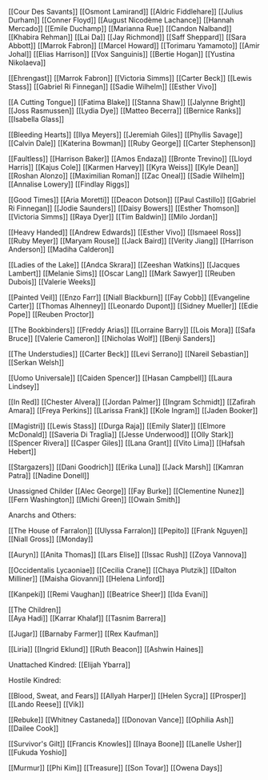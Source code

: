 [[Cour Des Savants]]
	[[Osmont Lamirand]]
	[[Aldric Fiddlehare]]
		[[Julius Durham]]
		[[Conner Floyd]]
	[[August Nicodème Lachance]]
		[[Hannah Mercado]]
		[[Emile Duchamp]]
		[[Marianna Rue]]
	[[Candon Nalband]]
	[[Khabira Rehman]]
	[[Lai Da]]
		[[Jay Richmond]]
		[[Saff Sheppard]]
		[[Sara Abbott]]
	[[Marrok Fabron]]
		[[Marcel Howard]]
		[[Torimaru Yamamoto]]
		[[Amir Johal]]
		[[Elias Harrison]]
	[[Vox Sanguinis]]
		[[Bertie Hogan]]
	[[Yustina Nikolaeva]]

[[Ehrengast]]
	[[Marrok Fabron]]
	[[Victoria Simms]]
	[[Carter Beck]]
	[[Lewis Stass]]
	[[Gabriel Ri Finnegan]]
	[[Sadie Wilhelm]]
	[[Esther Vivo]]

[[A Cutting Tongue]]
	[[Fatima Blake]]
		[[Stanna Shaw]]
		[[Jalynne Bright]]
	[[Joss Rasmussen]]
	[[Lydia Dye]]
	[[Matteo Becerra]]
	[[Bernice Ranks]]
		[[Isabella Glass]]

[[Bleeding Hearts]]
	[[Ilya Meyers]]
	[[Jeremiah Giles]]
	[[Phyllis Savage]]
		[[Calvin Dale]]
		[[Katerina Bowman]]
	[[Ruby George]]
		[[Carter Stephenson]]


[[Faultless]]
	[[Harrison Baker]]
		[[Amos Endaza]]
		[[Bronte Trevino]]
		[[Lloyd Harris]]
	[[Kajus Cole]]
		[[Karmen Harvey]]
		[[Kyra Weiss]]
		[[Kyle Dean]]
	[[Roshan Alonzo]]
		[[Maximilian Roman]]
		[[Zac Oneal]]
	[[Sadie Wilhelm]]
		[[Annalise Lowery]]
		[[Findlay Riggs]]

[[Good Times]]
	[[Aria Moretti]]
		[[Deacon Dotson]]
		[[Paul Castillo]]
	[[Gabriel Ri Finnegan]]
		[[Jodie Saunders]]
		[[Daisy Bowers]]
		[[Esther Thomson]]
	[[Victoria Simms]]
		[[Raya Dyer]]
		[[Tim Baldwin]]
		[[Milo Jordan]]

[[Heavy Handed]]
	[[Andrew Edwards]]
	[[Esther Vivo]]
		[[Ismaeel Ross]]
		[[Ruby Meyer]]
	[[Maryam Rouse]]
		[[Jack Baird]]
	[[Verity Jiang]]
		[[Harrison Anderson]]
		[[Madiha Calderon]]

[[Ladies of the Lake]]
	[[Andca Skrara]]
		[[Zeeshan Watkins]]
	[[Jacques Lambert]]
		[[Melanie Sims]]
		[[Oscar Lang]]
		[[Mark Sawyer]]
	[[Reuben Dubois]]
		[[Valerie Weeks]]

[[Painted Veil]]
	[[Enzo Farr]]
		[[Niall Blackburn]]
		[[Fay Cobb]]
	[[Evangeline Carter]]
		[[Thomas Alhenney]]
	[[Leonardo Dupont]]
		[[Sidney Mueller]]
		[[Edie Pope]]
		[[Reuben Proctor]]


[[The Bookbinders]]
	[[Freddy Arias]]
		[[Lorraine Barry]]
		[[Lois Mora]]
		[[Safa Bruce]]
	[[Valerie Cameron]]
		[[Nicholas Wolf]]
		[[Benji Sanders]]

[[The Understudies]]
	[[Carter Beck]]
	[[Levi Serrano]]
	[[Nareil Sebastian]]
	[[Serkan Welsh]]

[[Uomo Universale]]
	[[Caiden Spencer]]
	[[Hasan Campbell]]
	[[Laura Lindsey]]

[[In Red]]
	[[Chester Alvera]]
		[[Jordan Palmer]]
	[[Ingram Schmidt]]
	[[Zafirah Amara]]
		[[Freya Perkins]]
		[[Larissa Frank]]
		[[Kole Ingram]]
		[[Jaden Booker]]

[[Magistri]]
	[[Lewis Stass]]
		[[Durga Raja]]
		[[Emily Slater]]
		[[Elmore McDonald]]
	[[Saveria Di Traglia]]
		[[Jesse Underwood]]
		[[Olly Stark]]
	[[Spencer Rivera]]
		[[Casper Giles]]
		[[Lana Grant]]
	[[Vito Lima]]
		[[Hafsah Hebert]]

[[Stargazers]]
	[[Dani Goodrich]]
	[[Erika Luna]]
	[[Jack Marsh]]
	[[Kamran Patra]]
	[[Nadine Donell]]

Unassigned Childer
	[[Alec George]]
	[[Fay Burke]]
	[[Clementine Nunez]]
	[[Fern Washington]]
	[[Michi Green]]
	[[Owain Smith]]

Anarchs and Others:

[[The House of Farralon]]
	[[Ulyssa Farralon]]
	[[Pepito]]
	[[Frank Nguyen]]
	[[Niall Gross]]
	[[Monday]]

[[Auryn]]
	[[Anita Thomas]]
	[[Lars Elise]]
	[[Issac Rush]]
	[[Zoya Vannova]]

[[Occidentalis Lycaoniae]]
	[[Cecilia Crane]]
	[[Chaya Plutzik]]
	[[Dalton Milliner]]
	[[Maisha Giovanni]]
	[[Helena Linford]]

[[Kanpeki]]
	[[Remi Vaughan]]
	[[Beatrice Sheer]]
	[[Ida Evani]]

[[The Children]]	
	[[Aya Hadi]]
	[[Karrar Khalaf]]
	[[Tasnim Barrera]]

[[Jugar]]
	[[Barnaby Farmer]]
	[[Rex Kaufman]]

[[Liria]]
	[[Ingrid Eklund]]
	[[Ruth Beacon]]
	[[Ashwin Haines]]

Unattached Kindred:
[[Elijah Ybarra]]

Hostile Kindred:

[[Blood, Sweat, and Fears]]
	[[Allyah Harper]]
	[[Helen Sycra]]
	[[Prosper]]
	[[Lando Reese]]
	[[Vik]]

[[Rebuke]]
	[[Whitney Castaneda]]
	[[Donovan Vance]]
	[[Ophilia Ash]]
	[[Dailee Cook]]

[[Survivor's Gilt]]
	[[Francis Knowles]]
	[[Inaya Boone]]
	[[Lanelle Usher]]
	[[Fukuda Yoshio]]

[[Murmur]]
	[[Phi Kim]]
	[[Treasure]]
	[[Son Tovar]]
	[[Owena Days]]


